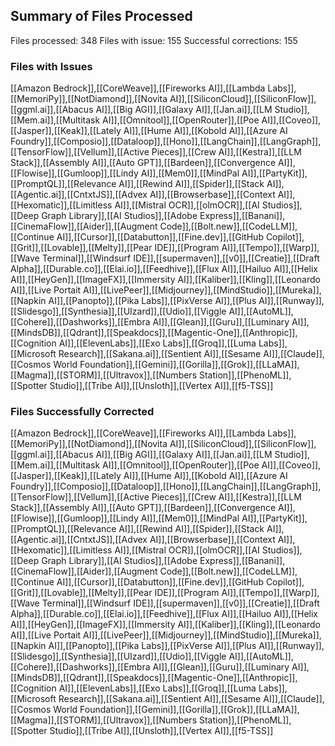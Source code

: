 
## Summary of Files Processed
Files processed: 348
Files with issue: 155
Successful corrections: 155

### Files with Issues
[[Amazon Bedrock]],[[CoreWeave]],[[Fireworks AI]],[[Lambda Labs]],[[MemoriPy]],[[NotDiamond]],[[Novita AI]],[[SiliconCloud]],[[SiliconFlow]],[[ggml.ai]],[[Abacus AI]],[[Big AGI]],[[Galaxy AI]],[[Jan.ai]],[[LM Studio]],[[Mem.ai]],[[Multitask AI]],[[Omnitool]],[[OpenRouter]],[[Poe AI]],[[Coveo]],[[Jasper]],[[Keak]],[[Lately AI]],[[Hume AI]],[[Kobold AI]],[[Azure AI Foundry]],[[Composio]],[[Dataloop]],[[Hono]],[[LangChain]],[[LangGraph]],[[TensorFlow]],[[Vellum]],[[Active Pieces]],[[Crew AI]],[[Kestra]],[[LLM Stack]],[[Assembly AI]],[[Auto GPT]],[[Bardeen]],[[Convergence AI]],[[Flowise]],[[Gumloop]],[[Lindy AI]],[[Mem0]],[[MindPal AI]],[[PartyKit]],[[PromptQL]],[[Relevance AI]],[[Rewind AI]],[[Spider]],[[Stack AI]],[[Agentic.ai]],[[CntxtJS]],[[Advex AI]],[[Browserbase]],[[Context AI]],[[Hexomatic]],[[Limitless AI]],[[Mistral OCR]],[[olmOCR]],[[AI Studios]],[[Deep Graph Library]],[[AI Studios]],[[Adobe Express]],[[Banani]],[[CinemaFlow]],[[Aider]],[[Augment Code]],[[Bolt.new]],[[CodeLLM]],[[Continue AI]],[[Cursor]],[[Databutton]],[[Fine.dev]],[[GitHub Copilot]],[[Grit]],[[Lovable]],[[Melty]],[[Pear IDE]],[[Program AI]],[[Tempo]],[[Warp]],[[Wave Terminal]],[[Windsurf IDE]],[[supermaven]],[[v0]],[[Creatie]],[[Draft Alpha]],[[Durable.co]],[[Elai.io]],[[Feedhive]],[[Flux AI]],[[Hailuo AI]],[[Helix AI]],[[HeyGen]],[[ImageFX]],[[Immersity AI]],[[Kaliber]],[[Kling]],[[Leonardo AI]],[[Live Portait AI]],[[LivePeer]],[[Midjourney]],[[MindStudio]],[[Mureka]],[[Napkin AI]],[[Panopto]],[[Pika Labs]],[[PixVerse AI]],[[Plus AI]],[[Runway]],[[Slidesgo]],[[Synthesia]],[[UIzard]],[[Udio]],[[Viggle AI]],[[AutoML]],[[Cohere]],[[Dashworks]],[[Embra AI]],[[Glean]],[[Guru]],[[Luminary AI]],[[MindsDB]],[[Qdrant]],[[Speakdocs]],[[Magentic-One]],[[Anthropic]],[[Cognition AI]],[[ElevenLabs]],[[Exo Labs]],[[Groq]],[[Luma Labs]],[[Microsoft Research]],[[Sakana.ai]],[[Sentient AI]],[[Sesame AI]],[[Claude]],[[Cosmos World Foundation]],[[Gemini]],[[Gorilla]],[[Grok]],[[LLaMA]],[[Magma]],[[STORM]],[[Ultravox]],[[Numbers Station]],[[PhenoML]],[[Spotter Studio]],[[Tribe AI]],[[Unsloth]],[[Vertex AI]],[[f5-TSS]]

### Files Successfully Corrected
[[Amazon Bedrock]],[[CoreWeave]],[[Fireworks AI]],[[Lambda Labs]],[[MemoriPy]],[[NotDiamond]],[[Novita AI]],[[SiliconCloud]],[[SiliconFlow]],[[ggml.ai]],[[Abacus AI]],[[Big AGI]],[[Galaxy AI]],[[Jan.ai]],[[LM Studio]],[[Mem.ai]],[[Multitask AI]],[[Omnitool]],[[OpenRouter]],[[Poe AI]],[[Coveo]],[[Jasper]],[[Keak]],[[Lately AI]],[[Hume AI]],[[Kobold AI]],[[Azure AI Foundry]],[[Composio]],[[Dataloop]],[[Hono]],[[LangChain]],[[LangGraph]],[[TensorFlow]],[[Vellum]],[[Active Pieces]],[[Crew AI]],[[Kestra]],[[LLM Stack]],[[Assembly AI]],[[Auto GPT]],[[Bardeen]],[[Convergence AI]],[[Flowise]],[[Gumloop]],[[Lindy AI]],[[Mem0]],[[MindPal AI]],[[PartyKit]],[[PromptQL]],[[Relevance AI]],[[Rewind AI]],[[Spider]],[[Stack AI]],[[Agentic.ai]],[[CntxtJS]],[[Advex AI]],[[Browserbase]],[[Context AI]],[[Hexomatic]],[[Limitless AI]],[[Mistral OCR]],[[olmOCR]],[[AI Studios]],[[Deep Graph Library]],[[AI Studios]],[[Adobe Express]],[[Banani]],[[CinemaFlow]],[[Aider]],[[Augment Code]],[[Bolt.new]],[[CodeLLM]],[[Continue AI]],[[Cursor]],[[Databutton]],[[Fine.dev]],[[GitHub Copilot]],[[Grit]],[[Lovable]],[[Melty]],[[Pear IDE]],[[Program AI]],[[Tempo]],[[Warp]],[[Wave Terminal]],[[Windsurf IDE]],[[supermaven]],[[v0]],[[Creatie]],[[Draft Alpha]],[[Durable.co]],[[Elai.io]],[[Feedhive]],[[Flux AI]],[[Hailuo AI]],[[Helix AI]],[[HeyGen]],[[ImageFX]],[[Immersity AI]],[[Kaliber]],[[Kling]],[[Leonardo AI]],[[Live Portait AI]],[[LivePeer]],[[Midjourney]],[[MindStudio]],[[Mureka]],[[Napkin AI]],[[Panopto]],[[Pika Labs]],[[PixVerse AI]],[[Plus AI]],[[Runway]],[[Slidesgo]],[[Synthesia]],[[UIzard]],[[Udio]],[[Viggle AI]],[[AutoML]],[[Cohere]],[[Dashworks]],[[Embra AI]],[[Glean]],[[Guru]],[[Luminary AI]],[[MindsDB]],[[Qdrant]],[[Speakdocs]],[[Magentic-One]],[[Anthropic]],[[Cognition AI]],[[ElevenLabs]],[[Exo Labs]],[[Groq]],[[Luma Labs]],[[Microsoft Research]],[[Sakana.ai]],[[Sentient AI]],[[Sesame AI]],[[Claude]],[[Cosmos World Foundation]],[[Gemini]],[[Gorilla]],[[Grok]],[[LLaMA]],[[Magma]],[[STORM]],[[Ultravox]],[[Numbers Station]],[[PhenoML]],[[Spotter Studio]],[[Tribe AI]],[[Unsloth]],[[Vertex AI]],[[f5-TSS]]
